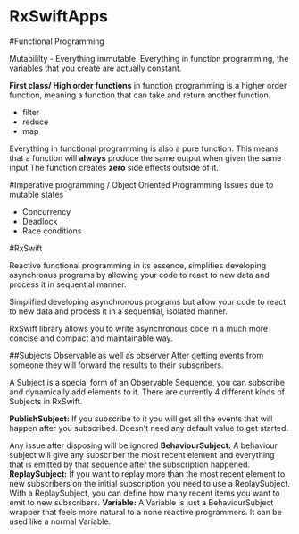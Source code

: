 # RxSwiftApps


#Functional Programming

Mutabililty - Everything immutable.
Everything in function programming, the variables that you create are actually constant.

**First class/ High order functions**
in function programming is a higher order function, meaning a function that can take and return another
function.
- filter
- reduce
- map

Everything in functional programming is also a pure function.
This means that a function will **always** produce the same output when given the same input 
The function creates **zero** side effects outside of it.

#Imperative programming / Object Oriented Programming
Issues due to mutable states
- Concurrency
- Deadlock
- Race conditions


#RxSwift

Reactive functional programming
in its essence, simplifies developing asynchronus programs by allowing your code to react to new data and process it in sequential manner.

Simplified developing asynchronous programs but allow your code to react to new data and process it in a sequential, isolated manner.

RxSwift library allows you to write asynchronous code in a much more concise and compact and maintainable way.


##Subjects
Observable as well as observer
After getting events from someone they will forward the results to their subscribers.

A Subject is a special form of an Observable Sequence, you can subscribe and dynamically add elements to it. 
There are currently 4 different kinds of Subjects in RxSwift.

**PublishSubject:** If you subscribe to it you will get all the events that will happen after you subscribed.
Doesn't need any default value to get started.

Any issue after disposing will be ignored
**BehaviourSubject:** A behaviour subject will give any subscriber the most recent element and everything that is emitted by that sequence after the subscription happened.
**ReplaySubject:** If you want to replay more than the most recent element to new subscribers on the initial subscription you need to use a ReplaySubject. With a ReplaySubject, you can define how many recent items you want to emit to new subscribers.
**Variable:** A Variable is just a BehaviourSubject wrapper that feels more natural to a none reactive programmers. It can be used like a normal Variable.
